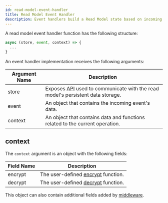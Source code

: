 ```yaml
---
id: read-model-event-handler
title: Read Model Event Handler
description: Event handlers build a Read Model state based on incoming events.
---
```


A read model event handler function has the following structure:

```js
async (store, event, context) => {
  ...
}
```

An event handler implementation receives the following arguments:

| Argument Name | Description                                                                                           |
| ------------- | ----------------------------------------------------------------------------------------------------- |
| store         | Exposes [API](read-model-store.md) used to communicate with the read model's persistent data storage. |
| event         | An object that contains the incoming event's data.                                                    |
| context       | An object that contains data and functions related to the current operation.                          |

## context

The `context` argument is an object with the following fields:

| Field Name | Description                                                                |
| ---------- | -------------------------------------------------------------------------- |
| encrypt    | The user-defined [encrypt](../advanced-techniques.md#encryption) function. |
| decrypt    | The user-defined [decrypt](../advanced-techniques.md#encryption) function. |

This object can also contain additional fields added by [middleware](middleware.md).
